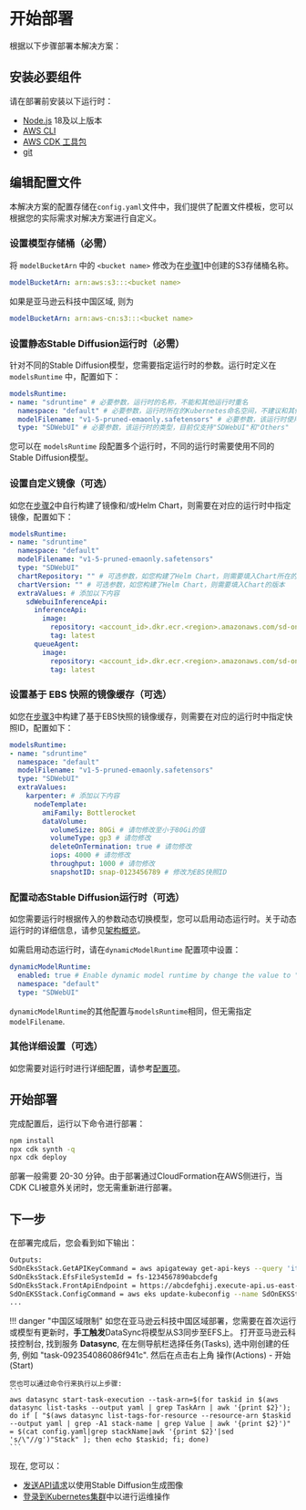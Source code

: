 # 开始部署

根据以下步骤部署本解决方案：

## 安装必要组件

请在部署前安装以下运行时：

* [Node.js](https://nodejs.org/en) 18及以上版本
* [AWS CLI](https://docs.aws.amazon.com/cli/latest/userguide/getting-started-install.html)
* [AWS CDK 工具包](https://docs.aws.amazon.com/cdk/v2/guide/cli.html)
* [git](https://git-scm.com/downloads)

## 编辑配置文件

本解决方案的配置存储在`config.yaml`文件中，我们提供了配置文件模板，您可以根据您的实际需求对解决方案进行自定义。

### 设置模型存储桶（必需）

将 `modelBucketArn` 中的 `<bucket name>` 修改为在[步骤1](./models.md)中创建的S3存储桶名称。

```yaml
modelBucketArn: arn:aws:s3:::<bucket name>
```

如果是亚马逊云科技中国区域, 则为
```yaml
modelBucketArn: arn:aws-cn:s3:::<bucket name>
```

### 设置静态Stable Diffusion运行时（必需）

针对不同的Stable Diffusion模型，您需要指定运行时的参数。运行时定义在 `modelsRuntime` 中，配置如下：

```yaml
modelsRuntime:
- name: "sdruntime" # 必要参数，运行时的名称，不能和其他运行时重名
  namespace: "default" # 必要参数，运行时所在的Kubernetes命名空间，不建议和其他运行时放置在相同的命名空间。
  modelFilename: "v1-5-pruned-emaonly.safetensors" # 必要参数，该运行时使用的模型名称，不能和其他运行时重复。
  type: "SDWebUI" # 必要参数，该运行时的类型，目前仅支持"SDWebUI"和"Others"
```

您可以在 `modelsRuntime` 段配置多个运行时，不同的运行时需要使用不同的Stable Diffusion模型。

### 设置自定义镜像（可选）

如您在[步骤2](./image-building.md)中自行构建了镜像和/或Helm Chart，则需要在对应的运行时中指定镜像，配置如下：

```yaml
modelsRuntime:
- name: "sdruntime"
  namespace: "default"
  modelFilename: "v1-5-pruned-emaonly.safetensors"
  type: "SDWebUI"
  chartRepository: "" # 可选参数，如您构建了Helm Chart，则需要填入Chart所在的地址。需要包含协议前缀 (oci:// 或 https:// )
  chartVersion: "" # 可选参数，如您构建了Helm Chart，则需要填入Chart的版本
  extraValues: # 添加以下内容
    sdWebuiInferenceApi:
      inferenceApi:
        image:
          repository: <account_id>.dkr.ecr.<region>.amazonaws.com/sd-on-eks/inference-api # Stable Diffusion 运行时镜像的地址.
          tag: latest
      queueAgent:
        image:
          repository: <account_id>.dkr.ecr.<region>.amazonaws.com/sd-on-eks/queue-agent # Queue agent镜像的地址.
          tag: latest
```

### 设置基于 EBS 快照的镜像缓存（可选）

如您在[步骤3](./ebs-snapshot.md)中构建了基于EBS快照的镜像缓存，则需要在对应的运行时中指定快照ID，配置如下：

```yaml
modelsRuntime:
- name: "sdruntime"
  namespace: "default"
  modelFilename: "v1-5-pruned-emaonly.safetensors"
  type: "SDWebUI"
  extraValues:
    karpenter: # 添加以下内容
      nodeTemplate:
        amiFamily: Bottlerocket
        dataVolume:
          volumeSize: 80Gi # 请勿修改至小于80Gi的值
          volumeType: gp3 # 请勿修改
          deleteOnTermination: true # 请勿修改
          iops: 4000 # 请勿修改
          throughput: 1000 # 请勿修改
          snapshotID: snap-0123456789 # 修改为EBS快照ID
```

### 配置动态Stable Diffusion运行时（可选）

如您需要运行时根据传入的参数动态切换模型，您可以启用动态运行时。关于动态运行时的详细信息，请参见[架构概览](../architecture/architecture.md)。

如需启用动态运行时，请在`dynamicModelRuntime` 配置项中设置：

```yaml
dynamicModelRuntime:
  enabled: true # Enable dynamic model runtime by change the value to "true"
  namespace: "default"
  type: "SDWebUI"
```

`dynamicModelRuntime`的其他配置与`modelsRuntime`相同，但无需指定`modelFilename`.

### 其他详细设置（可选）

如您需要对运行时进行详细配置，请参考[配置项](./configuration.md)。


## 开始部署

完成配置后，运行以下命令进行部署：

```bash
npm install
npx cdk synth -q
npx cdk deploy
```

部署一般需要 20-30 分钟。由于部署通过CloudFormation在AWS侧进行，当CDK CLI被意外关闭时，您无需重新进行部署。

## 下一步

在部署完成后，您会看到如下输出：

```bash
Outputs:
SdOnEksStack.GetAPIKeyCommand = aws apigateway get-api-keys --query 'items[?id==`abcdefghij`].value' --include-values --output text
SdOnEksStack.EfsFileSystemId = fs-1234567890abcdefg
SdOnEksStack.FrontApiEndpoint = https://abcdefghij.execute-api.us-east-1.amazonaws.com/prod/
SdOnEKSStack.ConfigCommand = aws eks update-kubeconfig --name SdOnEKSStack --region us-east-1 --role-arn arn:aws:iam::123456789012:role/SdOnEKSStack-SdOnEKSStackAccessRole
...
```

!!! danger "中国区域限制"
    如您在亚马逊云科技中国区域部署，您需要在首次运行或模型有更新时，**手工触发**DataSync将模型从S3同步至EFS上。
    打开亚马逊云科技控制台, 找到服务 **Datasync**, 在左侧导航栏选择任务(Tasks), 选中刚创建的任务, 例如 "task-092354086086f941c". 然后在点击右上角 操作(Actions) - 开始(Start)

    您也可以通过命令行来执行以上步骤:
    ```
    aws datasync start-task-execution --task-arn=$(for taskid in $(aws datasync list-tasks --output yaml | grep TaskArn | awk '{print $2}'); do if [ "$(aws datasync list-tags-for-resource --resource-arn $taskid --output yaml | grep -A1 stack-name | grep Value | awk '{print $2}')" = $(cat config.yaml|grep stackName|awk '{print $2}'|sed 's/\"//g')"Stack" ]; then echo $taskid; fi; done)
    ```

现在, 您可以：

* [发送API请求](../usage/index.md)以使用Stable Diffusion生成图像
* [登录到Kubernetes集群](../operation/kubernetes-cluster.md)中以进行运维操作
